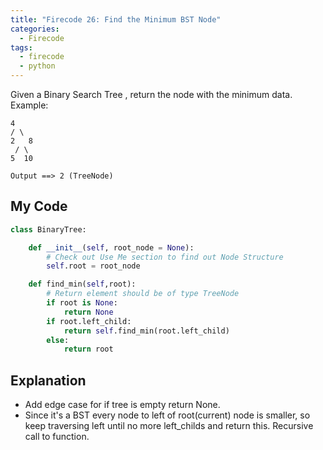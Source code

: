 ```yaml
---
title: "Firecode 26: Find the Minimum BST Node"
categories:
  - Firecode
tags:
  - firecode
  - python
---
```

Given a
Binary Search Tree
, return the node with the minimum data.
Example:

```
4                           
/ \                         
2   8     
 / \                     
5  10                  

Output ==> 2 (TreeNode)
```

## My Code

```python
class BinaryTree:

    def __init__(self, root_node = None):
        # Check out Use Me section to find out Node Structure
        self.root = root_node

    def find_min(self,root):
        # Return element should be of type TreeNode
        if root is None:
            return None
        if root.left_child:
            return self.find_min(root.left_child)
        else:
            return root
```

## Explanation

* Add edge case for if tree is empty return None.
* Since it's a BST every node to left of root(current) node is smaller, so keep traversing left until no more left_childs and return this. Recursive call to function.
